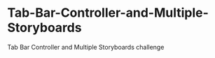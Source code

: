 # Tab-Bar-Controller-and-Multiple-Storyboards
Tab Bar Controller and Multiple Storyboards challenge
